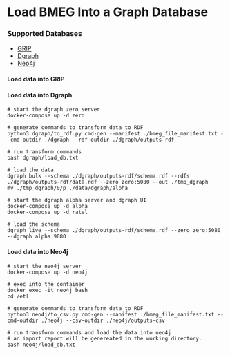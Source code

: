 # Load BMEG Into a Graph Database

### Supported Databases
  - [GRIP](https://bmeg.github.io/grip/)
  - [Dgraph](https://dgraph.io/)
  - [Neo4j](https://neo4j.com/)


#### Load data into GRIP


#### Load data into Dgraph

```
# start the dgraph zero server
docker-compose up -d zero

# generate commands to transform data to RDF
python3 dgraph/to_rdf.py cmd-gen --manifest ./bmeg_file_manifest.txt --cmd-outdir ./dgraph --rdf-outdir ./dgraph/outputs-rdf

# run transform commands
bash dgraph/load_db.txt

# load the data 
dgraph bulk --schema ./dgraph/outputs-rdf/schema.rdf --rdfs ./dgraph/outputs-rdf/data.rdf --zero zero:5080 --out ./tmp_dgraph
mv ./tmp_dgraph/0/p ./data/dgraph/alpha

# start the dgraph alpha server and dgraph UI
docker-compose up -d alpha
docker-compose up -d ratel

# load the schema
dgraph live --schema ./dgraph/outputs-rdf/schema.rdf --zero zero:5080 --dgraph alpha:9080
```


#### Load data into Neo4j

```
# start the neo4j server
docker-compose up -d neo4j

# exec into the container
docker exec -it neo4j bash
cd /etl

# generate commands to transform data to RDF
python3 neo4j/to_csv.py cmd-gen --manifest ./bmeg_file_manifest.txt --cmd-outdir ./neo4j --csv-outdir ./neo4j/outputs-csv

# run transform commands and load the data into neo4j
# an import report will be genereated in the working directory. 
bash neo4j/load_db.txt
```
